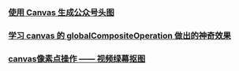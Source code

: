 ### [使用 Canvas 生成公众号头图](https://juejin.im/post/5b72d73ee51d4566205fe67b)
### [学习 canvas 的 globalCompositeOperation 做出的神奇效果](https://juejin.im/post/5b87de766fb9a01a175dce1e)
### [canvas像素点操作 —— 视频绿幕抠图](https://juejin.im/post/5b9722045188255c971fbfe0)
